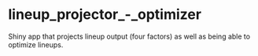 # lineup_projector_-_optimizer
Shiny app that projects lineup output (four factors) as well as being able to optimize lineups.

